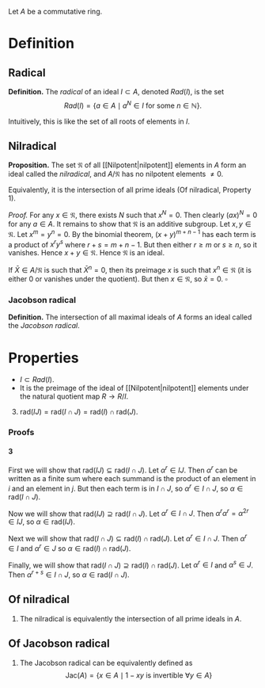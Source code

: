 Let $A$ be a commutative ring.

# Definition
## Radical

**Definition.** The _radical_ of an ideal $I\subset A$, denoted $Rad(I)$, is the set
$$
Rad(I)=\{ a\in A \mid a^N\in I \text{ for some } n\in\mathbb{N} \}.
$$

Intuitively, this is like the set of all roots of elements in $I$. 

## Nilradical
**Proposition.** The set $\mathfrak{N}$ of all [[Nilpotent|nilpotent]] elements in $A$ form an ideal called the _nilradical_, and $A/\mathfrak{N}$ has no nilpotent elements $\neq 0$.

Equivalently, it is the intersection of all prime ideals (Of nilradical, Property 1).

_Proof._ For any $x\in\mathfrak{N}$, there exists $N$ such that $x^N=0$. Then clearly $(ax)^N=0$ for any $a\in A$. It remains to show that $\mathfrak{N}$ is an additive subgroup. Let $x,y\in\mathfrak{N}$. Let $x^m=y^n=0$. By the binomial theorem, $(x+y)^{m+n-1}$ has each term is a product of $x^ry^s$ where $r+s=m+n-1$. But then either $r\geq m$ or $s\geq n$, so it vanishes. Hence $x+y\in\mathfrak{N}$. Hence $\mathfrak{N}$ is an ideal.

If $\bar{X}\in A/\mathfrak{N}$ is such that $\bar{X}^n=0$, then its preimage $x$ is such that $x^n\in\mathfrak{N}$ (it is either 0 or vanishes under the quotient). But then $x\in\mathfrak{N}$, so $\bar{x}=0$. $\square$

### Jacobson radical
**Definition.** The intersection of all maximal ideals of $A$ forms an ideal called the _Jacobson radical_.

# Properties
- $I\subset Rad(I)$.
- It is the preimage of the ideal of [[Nilpotent|nilpotent]] elements under the natural quotient map $R\to R/I$.
3. $\text{rad}(IJ) = \text{rad}(I\cap J) = \text{rad}(I)\cap\text{rad}(J)$.

### Proofs
#### 3
First we will show that $\text{rad}(IJ)\subseteq\text{rad}(I\cap J)$. Let $\alpha^r\in IJ$. Then $\alpha^r$ can be written as a finite sum where each summand is the product of an element in $i$ and an element in $j$. But then each term is in $I\cap J$, so $\alpha^r\in I\cap J$, so $\alpha\in\text{rad}(I\cap J)$.

Now we will show that $\text{rad}(IJ)\supseteq\text{rad}(I\cap J)$. Let $\alpha^r\in I\cap J$. Then $\alpha^r\alpha^r=\alpha^{2r}\in IJ$, so $\alpha\in\text{rad}(IJ)$.

Next we will show that $\text{rad}(I\cap J)\subseteq\text{rad}(I)\cap\text{rad}(J)$. Let $\alpha^r\in I\cap J$. Then $\alpha^r\in I$ and $\alpha^r\in J$ so $\alpha\in\text{rad}(I)\cap\text{rad}(J)$. 

Finally, we will show that $\text{rad}(I\cap J)\supseteq\text{rad}(I)\cap\text{rad}(J)$. Let $\alpha^r\in I$ and $\alpha^s\in J$. Then $\alpha^{r+s}\in I\cap J$, so $\alpha\in\text{rad}(I\cap J)$. 

## Of nilradical
1. The nilradical is equivalently the intersection of all prime ideals in $A$.

## Of Jacobson radical
1. The Jacobson radical can be equivalently defined as $$ \text{Jac}(A)=\{x\in A\mid 1-xy\text{ is invertible }\forall y\in A\} $$